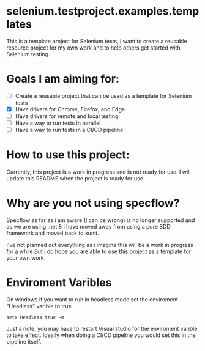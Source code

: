 # selenium.testproject.examples.templates

This is a template project for Selenium tests, I want to create a reusable resource project for my own work and to help others get started with Selenium testing.

# Goals I am aiming for:
- [ ] Create a reusable project that can be used as a template for Selenium tests
- [x] Have drivers for Chrome, Firefox, and Edge
- [ ] Have drivers for remote and local testing
- [ ] Have a way to run tests in parallel
- [ ] Have a way to run tests in a CI/CD pipeline

# How to use this project:
Currently, this project is a work in progress and is not ready for use. I will update this README when the project is ready for use.


# Why are you not using specflow?
Specflow as far as i am aware (I can be wrong) is no longer supported and as we are using .net 8 i have moved away from using a pure BDD framework and moved back to xunit. 

I've not planned out everything as i imagine this will be a work in progress for a while.But i do hope you are able to use this project as a template for your own work.

# Enviroment Varibles
On windows if you want to run in headless mode set the enviroment "Headless" varible to true

`setx Headless true -m`

Just a note, you may have to restart Visual studio for the enviroment varible to take effect. Ideally when doing a CI/CD pipeline you would set this in the pipeline itself.
